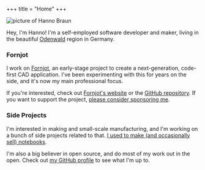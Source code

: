 +++
title = "Home"
+++

<img
    class="about"
    src="/hanno-braun.jpg"
    alt="picture of Hanno Braun" />

Hey, I'm Hanno! I'm a self-employed software developer and maker, living in the beautiful [Odenwald](/made-in-odenwald/2.jpg) region in Germany.


### Fornjot

I work on [Fornjot](https://www.fornjot.app/), an early-stage project to create a next-generation, code-first CAD application. I've been experimenting with this for years on the side, and it's now my main professional focus.

If you're interested, check out [Fornjot's website](https://www.fornjot.app/) or the [GitHub repository](https://github.com/hannobraun/Fornjot). If you want to support the project, [please consider sponsoring me](https://github.com/sponsors/hannobraun).


### Side Projects

I'm interested in making and small-scale manufacturing, and I'm working on a bunch of side projects related to that. [I used to make (and occasionally sell) notebooks](/products/notebook).

I'm also a big believer in open source, and do most of my work out in the open. Check out [my GitHub profile](https://github.com/hannobraun) to see what I'm up to.
